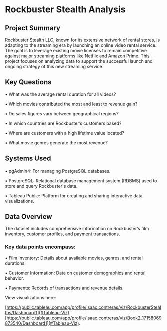 # Rockbuster Stealth Analysis
## Project Summary
Rockbuster Stealth LLC, known for its extensive network of rental stores, is adapting to the streaming era by launching an online video rental service. The goal is to leverage existing movie licenses to remain competitive against major streaming platforms like Netflix and Amazon Prime. This project focuses on analyzing data to support the successful launch and ongoing strategy of this new streaming service.

## Key Questions
• What was the average rental duration for all videos?

• Which movies contributed the most and least to revenue gain?

• Do sales figures vary between geographical regions?

• In which countries are Rockbuster’s customers based?

• Where are customers with a high lifetime value located?

• What movie genres generate the most revenue?

## Systems Used
• pgAdmin4: For managing PostgreSQL databases.

• PostgreSQL: Relational database management system (RDBMS) used to store and query Rockbuster's data.

• Tableau Public: Platform for creating and sharing interactive data visualizations.

## Data Overview
The dataset includes comprehensive information on Rockbuster’s film inventory, customer profiles, and payment transactions.

### Key data points encompass:
• Film Inventory: Details about available movies, genres, and rental durations.

• Customer Information: Data on customer demographics and rental behavior.

• Payments: Records of transactions and revenue details.

View visualizations here: 

[https://public.tableau.com/app/profile/isaac.contreras/viz/RockbusterStealths/Dashboard1](#Tableau-Viz).
[https://public.tableau.com/app/profile/isaac.contreras/viz/Book2_17158069873540/Dashboard1](#Tableau-Viz).
